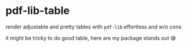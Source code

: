 # pdf-lib-table
render adjustable and pretty tables with `pdf-lib` effortless and w/o cons 

it might be tricky to do good table, here are my package stands out 😅
